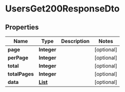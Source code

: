 

# UsersGet200ResponseDto

## Properties

Name | Type | Description | Notes
------------ | ------------- | ------------- | -------------
**page** | **Integer** |  |  [optional]
**perPage** | **Integer** |  |  [optional]
**total** | **Integer** |  |  [optional]
**totalPages** | **Integer** |  |  [optional]
**data** | [**List<UserDto>**](UserDto.md) |  |  [optional]



